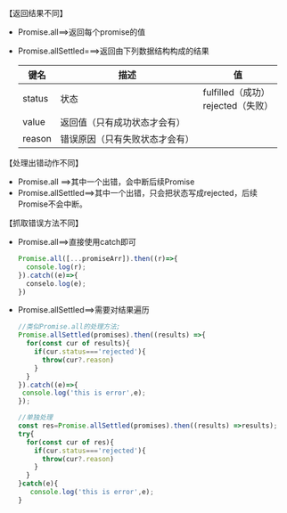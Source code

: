 【返回结果不同】

* Promise.all==>返回每个promise的值

* Promise.allSettled===>返回由下列数据结构构成的结果

  | 键名   | 描述                           | 值                                            |
  | ------ | ------------------------------ | --------------------------------------------- |
  | status | 状态                           | fulfilled（成功）<br />rejected（失败）<br /> |
  | value  | 返回值（只有成功状态才会有）   |                                               |
  | reason | 错误原因（只有失败状态才会有） |                                               |

【处理出错动作不同】

* Promise.all ==>其中一个出错，会中断后续Promise
* Promise.allSettled==>其中一个出错，只会把状态写成rejected，后续Promise不会中断。

【抓取错误方法不同】

* Promise.all==>直接使用catch即可

  ````javascript
  Promise.all([...promiseArr]).then((r)=>{
    console.log(r);
  }).catch((e)=>{
    conselo.log(e);
  })
  ````

* Promise.allSettled==>需要对结果遍历

  ````javascript
  //类似Promise.all的处理方法;
  Promise.allSettled(promises).then((results) =>{
    for(const cur of results){
      if(cur.status==='rejected'){
        throw(cur?.reason)
      }
    }
  }).catch((e)=>{
   console.log('this is error',e); 
  });
  
  //单独处理
  const res=Promise.allSettled(promises).then((results) =>results);
  try{
    for(const cur of res){
      if(cur.status==='rejected'){
        throw(cur?.reason)
      }
    }
  }catch(e){
     console.log('this is error',e); 
  }
  ````

  